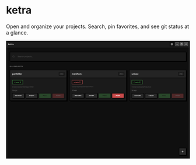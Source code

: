 # ketra

Open and organize your projects. Search, pin favorites, and see git status at a glance.

![ketra screenshot](ketra-screenshot.png)
